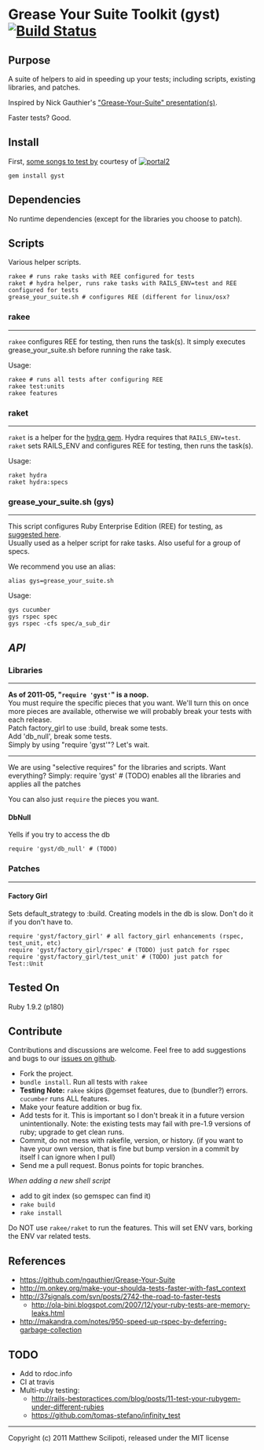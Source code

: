 Grease Your Suite Toolkit (gyst) [![Build Status](http://travis-ci.org/mattscilipoti/gyst.png)](http://travis-ci.org/mattscilipoti/gyst)
================================

Purpose
--------
A suite of helpers to aid in speeding up your tests; including scripts,
existing libraries, and patches.

Inspired by Nick Gauthier's ["Grease-Your-Suite" presentation(s)][gys_showoff].

Faster tests? Good.

Install
--------
First, [some songs to test by][music] courtesy of [![portal2](http://www.thinkwithportals.com/images/favicon.ico)][music]   

    gem install gyst


Dependencies
------------

No runtime dependencies (except for the libraries you choose to patch).


Scripts
--------
Various helper scripts.

    rakee # runs rake tasks with REE configured for tests
    raket # hydra helper, runs rake tasks with RAILS_ENV=test and REE configured for tests
    grease_your_suite.sh # configures REE (different for linux/osx?


### rakee
---
`rakee` configures REE for testing, then runs the task(s).  It simply executes grease_your_suite.sh before running the rake task.

Usage:

    rakee # runs all tests after configuring REE
    rakee test:units
    rakee features


### raket
---
`raket` is a helper for the [hydra gem](https://github.com/ngauthier/hydra). Hydra requires that `RAILS_ENV=test`.  `raket` sets RAILS_ENV and configures REE for testing, then runs the task(s).

Usage:

    raket hydra
    raket hydra:specs


### grease_your_suite.sh (gys)
---
This script configures Ruby Enterprise Edition (REE) for testing,
as [suggested here][gys_showoff].   
Usually used as a helper script for rake tasks.
Also useful for a group of specs.

We recommend you use an alias:

    alias gys=grease_your_suite.sh

Usage:

    gys cucumber
    gys rspec spec
    gys rspec -cfs spec/a_sub_dir


***API***
---

### Libraries
---
<strong>As of 2011-05, "`require 'gyst'`" is a noop.</strong>   
You must require the specific pieces that you want.  We'll turn this on once more pieces are available, otherwise we will probably break your tests with each release.   
Patch factory_girl to use :build, break some tests.   
Add 'db_null', break some tests.   
Simply by using "require 'gyst'"?  Let's wait.

---

We are using "selective requires" for the libraries and scripts.  Want everything? Simply:
    require 'gyst' # (TODO) enables all the libraries and applies all the patches

You can also just `require` the pieces you want.

#### DbNull
Yells if you try to access the db

    require 'gyst/db_null' # (TODO)


### Patches
---

#### Factory Girl
Sets default_strategy to :build. Creating models in the db is slow.
Don't do it if you don't have to.


    require 'gyst/factory_girl' # all factory_girl enhancements (rspec, test_unit, etc)
    require 'gyst/factory_girl/rspec' # (TODO) just patch for rspec
    require 'gyst/factory_girl/test_unit' # (TODO) just patch for Test::Unit


Tested On
--------------
Ruby 1.9.2 (p180)


Contribute
-----------
Contributions and discussions are welcome.
Feel free to add suggestions and bugs to our [issues on github](https://github.com/mattscilipoti/gyst/issues).

* Fork the project.
* `bundle install`.  Run all tests with `rakee`
* **Testing Note:** `rakee` skips @gemset features, due to (bundler?) errors.
  `cucumber` runs ALL features.
* Make your feature addition or bug fix.
* Add tests for it. This is important so I don't break it in a
  future version unintentionally.  Note: the existing tests may fail
  with pre-1.9 versions of ruby; upgrade to get clean runs.
* Commit, do not mess with rakefile, version, or history.
  (if you want to have your own version, that is fine but bump version in a commit by itself I can ignore when I pull)
* Send me a pull request. Bonus points for topic branches.

*When adding a new shell script*

 * add to git index (so gemspec can find it)
 * `rake build`
 * `rake install`

Do NOT use `rakee/raket` to run the features. This will set ENV vars, 
  borking the ENV var related tests.

References
-----------
 * https://github.com/ngauthier/Grease-Your-Suite
 * http://m.onkey.org/make-your-shoulda-tests-faster-with-fast_context
 * http://37signals.com/svn/posts/2742-the-road-to-faster-tests
   * http://ola-bini.blogspot.com/2007/12/your-ruby-tests-are-memory-leaks.html
 * http://makandra.com/notes/950-speed-up-rspec-by-deferring-garbage-collection



TODO
-----
 * Add to rdoc.info
 * CI at travis
 * Multi-ruby testing: 
   * http://rails-bestpractices.com/blog/posts/11-test-your-rubygem-under-different-rubies
   * https://github.com/tomas-stefano/infinity_test


[gys_showoff]: http://grease-your-suite.heroku.com/  "Grease Your Suites"
[music]: http://www.thinkwithportals.com/music.php "Songs To Test By - Portal2"

____
Copyright (c) 2011 Matthew Scilipoti, released under the MIT license
